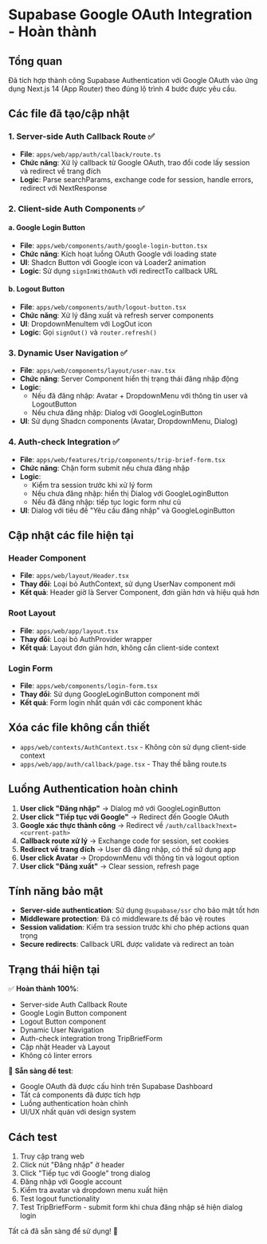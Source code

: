 # Supabase Google OAuth Integration - Hoàn thành

## Tổng quan

Đã tích hợp thành công Supabase Authentication với Google OAuth vào ứng dụng Next.js 14 (App Router) theo đúng lộ trình 4 bước được yêu cầu.

## Các file đã tạo/cập nhật

### 1. Server-side Auth Callback Route ✅

- **File**: `apps/web/app/auth/callback/route.ts`
- **Chức năng**: Xử lý callback từ Google OAuth, trao đổi code lấy session và redirect về trang đích
- **Logic**: Parse searchParams, exchange code for session, handle errors, redirect với NextResponse

### 2. Client-side Auth Components ✅

#### a. Google Login Button

- **File**: `apps/web/components/auth/google-login-button.tsx`
- **Chức năng**: Kích hoạt luồng OAuth Google với loading state
- **UI**: Shadcn Button với Google icon và Loader2 animation
- **Logic**: Sử dụng `signInWithOAuth` với redirectTo callback URL

#### b. Logout Button

- **File**: `apps/web/components/auth/logout-button.tsx`
- **Chức năng**: Xử lý đăng xuất và refresh server components
- **UI**: DropdownMenuItem với LogOut icon
- **Logic**: Gọi `signOut()` và `router.refresh()`

### 3. Dynamic User Navigation ✅

- **File**: `apps/web/components/layout/user-nav.tsx`
- **Chức năng**: Server Component hiển thị trạng thái đăng nhập động
- **Logic**:
  - Nếu đã đăng nhập: Avatar + DropdownMenu với thông tin user và LogoutButton
  - Nếu chưa đăng nhập: Dialog với GoogleLoginButton
- **UI**: Sử dụng Shadcn components (Avatar, DropdownMenu, Dialog)

### 4. Auth-check Integration ✅

- **File**: `apps/web/features/trip/components/trip-brief-form.tsx`
- **Chức năng**: Chặn form submit nếu chưa đăng nhập
- **Logic**:
  - Kiểm tra session trước khi xử lý form
  - Nếu chưa đăng nhập: hiển thị Dialog với GoogleLoginButton
  - Nếu đã đăng nhập: tiếp tục logic form như cũ
- **UI**: Dialog với tiêu đề "Yêu cầu đăng nhập" và GoogleLoginButton

## Cập nhật các file hiện tại

### Header Component

- **File**: `apps/web/layout/Header.tsx`
- **Thay đổi**: Loại bỏ AuthContext, sử dụng UserNav component mới
- **Kết quả**: Header giờ là Server Component, đơn giản hơn và hiệu quả hơn

### Root Layout

- **File**: `apps/web/app/layout.tsx`
- **Thay đổi**: Loại bỏ AuthProvider wrapper
- **Kết quả**: Layout đơn giản hơn, không cần client-side context

### Login Form

- **File**: `apps/web/components/login-form.tsx`
- **Thay đổi**: Sử dụng GoogleLoginButton component mới
- **Kết quả**: Form login nhất quán với các component khác

## Xóa các file không cần thiết

- `apps/web/contexts/AuthContext.tsx` - Không còn sử dụng client-side context
- `apps/web/app/auth/callback/page.tsx` - Thay thế bằng route.ts

## Luồng Authentication hoàn chỉnh

1. **User click "Đăng nhập"** → Dialog mở với GoogleLoginButton
2. **User click "Tiếp tục với Google"** → Redirect đến Google OAuth
3. **Google xác thực thành công** → Redirect về `/auth/callback?next=<current-path>`
4. **Callback route xử lý** → Exchange code for session, set cookies
5. **Redirect về trang đích** → User đã đăng nhập, có thể sử dụng app
6. **User click Avatar** → DropdownMenu với thông tin và logout option
7. **User click "Đăng xuất"** → Clear session, refresh page

## Tính năng bảo mật

- **Server-side authentication**: Sử dụng `@supabase/ssr` cho bảo mật tốt hơn
- **Middleware protection**: Đã có middleware.ts để bảo vệ routes
- **Session validation**: Kiểm tra session trước khi cho phép actions quan trọng
- **Secure redirects**: Callback URL được validate và redirect an toàn

## Trạng thái hiện tại

✅ **Hoàn thành 100%**:

- Server-side Auth Callback Route
- Google Login Button component
- Logout Button component
- Dynamic User Navigation
- Auth-check integration trong TripBriefForm
- Cập nhật Header và Layout
- Không có linter errors

🔄 **Sẵn sàng để test**:

- Google OAuth đã được cấu hình trên Supabase Dashboard
- Tất cả components đã được tích hợp
- Luồng authentication hoàn chỉnh
- UI/UX nhất quán với design system

## Cách test

1. Truy cập trang web
2. Click nút "Đăng nhập" ở header
3. Click "Tiếp tục với Google" trong dialog
4. Đăng nhập với Google account
5. Kiểm tra avatar và dropdown menu xuất hiện
6. Test logout functionality
7. Test TripBriefForm - submit form khi chưa đăng nhập sẽ hiện dialog login

Tất cả đã sẵn sàng để sử dụng! 🎉
